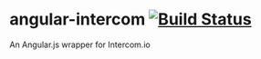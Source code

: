 # angular-intercom [![Build Status](https://travis-ci.org/gdi2290/angular-intercom.png?branch=master)](https://travis-ci.org/gdi2290/angular-intercom)
An Angular.js wrapper for Intercom.io
